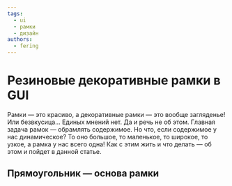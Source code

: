 ```yaml
---
tags:
  - ui
  - рамки
  - дизайн
authors:
  - fering
---
```


# Резиновые декоративные рамки в GUI

Рамки — это красиво, а декоративные рамки — это вообще загляденье! Или безвкусица... Единых мнений нет. Да и речь не об этом. Главная задача рамок — обрамлять содержимое. Но что, если содержимое у нас динамическое? То оно большое, то маленькое, то широкое, то узкое, а рамка у нас всего одна! Как с этим жить и что делать — об этом и пойдет в данной статье.

<!-- truncate -->

## Прямоугольник — основа рамки
